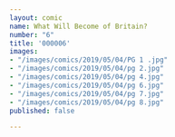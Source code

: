 ```yaml
---
layout: comic
name: What Will Become of Britain?
number: "6"
title: '000006'
images:
- "/images/comics/2019/05/04/PG 1 .jpg"
- "/images/comics/2019/05/04/pg 2.jpg"
- "/images/comics/2019/05/04/pg 4.jpg"
- "/images/comics/2019/05/04/pg 6.jpg"
- "/images/comics/2019/05/04/pg 7.jpg"
- "/images/comics/2019/05/04/pg 8.jpg"
published: false

---
```


